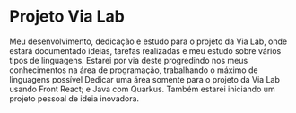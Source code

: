 # Projeto Via Lab 
Meu desenvolvimento, dedicação e estudo para o projeto da Via Lab, onde estará documentado ideias, tarefas realizadas e meu estudo sobre vários tipos de linguagens.
Estarei por via deste progredindo nos meus conhecimentos na área de programação, trabalhando o máximo de linguagens possível
Dedicar uma área somente para o projeto da Via Lab usando Front React; e Java com Quarkus.
Também estarei iniciando um projeto pessoal de ideia inovadora.
